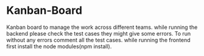 # Kanban-Board
Kanban board to manage the work across different teams.
while running the backend please check the test cases they might give some errors. To run without any errors comment all the test cases.
while running the frontend first install the node modules(npm install).
